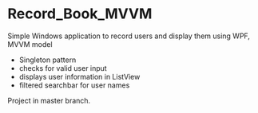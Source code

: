 # Record_Book_MVVM
Simple Windows application to record users and display them using WPF, MVVM model

- Singleton pattern
- checks for valid user input
- displays user information in ListView
- filtered searchbar for user names

Project in master branch.
